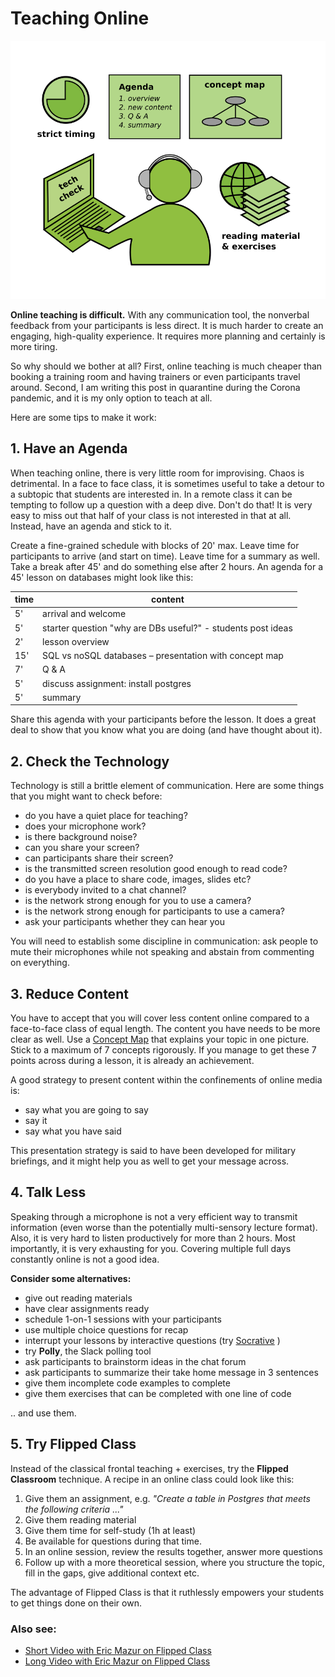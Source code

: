 
# Teaching Online

![elements of successful online teaching](../images/online_teaching.png)

**Online teaching is difficult.** With any communication tool, the nonverbal feedback from your participants is less direct. It is much harder to create an engaging, high-quality experience. It requires more planning and certainly is more tiring.

So why should we bother at all? First, online teaching is much cheaper than booking a training room and having trainers or even participants travel around. Second, I am writing this post in quarantine during the Corona pandemic, and it is my only option to teach at all.

Here are some tips to make it work:

## 1. Have an Agenda

When teaching online, there is very little room for improvising. Chaos is detrimental. In a face to face class, it is sometimes useful to take a detour to a subtopic that students are interested in. In a remote class it can be tempting to follow up a question with a deep dive. Don't do that! It is very easy to miss out that half of your class is not interested in that at all. Instead, have an agenda and stick to it.

Create a fine-grained schedule with blocks of 20' max. Leave time for participants to arrive (and start on time). Leave time for a summary as well. Take a break after 45' and do something else after 2 hours. An agenda for a 45' lesson on databases might look like this:

| time | content |
|------|---------|
|  5'  | arrival and welcome |
|  5'  | starter question "why are DBs useful?" - students post ideas |
|  2'  | lesson overview |
| 15'  | SQL vs noSQL databases – presentation with concept map |
|  7'  | Q & A |
|  5'  | discuss assignment: install postgres |
|  5'  | summary |

Share this agenda with your participants before the lesson. It does a great deal to show that you know what you are doing (and have thought about it).

## 2. Check the Technology

Technology is still a brittle element of communication. Here are some things that you might want to check before:

* do you have a quiet place for teaching?
* does your microphone work?
* is there background noise?
* can you share your screen?
* can participants share their screen?
* is the transmitted screen resolution good enough to read code?
* do you have a place to share code, images, slides etc?
* is everybody invited to a chat channel?
* is the network strong enough for you to use a camera?
* is the network strong enough for participants to use a camera?
* ask your participants whether they can hear you

You will need to establish some discipline in communication: ask people to mute their microphones while not speaking and abstain from commenting on everything.

## 3. Reduce Content

You have to accept that you will cover less content online compared to a face-to-face class of equal length. The content you have needs to be more clear as well. Use a [Concept Map](http://www.academis.eu/posts/teaching/planning/concept_maps.md) that explains your topic in one picture. Stick to a maximum of 7 concepts rigorously. If you manage to get these 7 points across during a lesson, it is already an achievement.

A good strategy to present content within the confinements of online media is:

* say what you are going to say
* say it
* say what you have said

This presentation strategy is said to have been developed for military briefings, and it might help you as well to get your message across.

## 4. Talk Less

Speaking through a microphone is not a very efficient way to transmit information (even worse than the potentially multi-sensory lecture format).
Also, it is very hard to listen productively for more than 2 hours. Most importantly, it is very exhausting for you. Covering multiple full days constantly online is not a good idea.

**Consider some alternatives:**

* give out reading materials
* have clear assignments ready
* schedule 1-on-1 sessions with your participants
* use multiple choice questions for recap
* interrupt your lessons by interactive questions (try [Socrative](http://www.socrative.com) )
* try **Polly**, the Slack polling tool
* ask participants to brainstorm ideas in the chat forum
* ask participants to summarize their take home message in 3 sentences
* give them incomplete code examples to complete
* give them exercises that can be completed with one line of code

.. and use them.

## 5. Try Flipped Class

Instead of the classical frontal teaching + exercises, try the **Flipped Classroom** technique. A recipe in an online class could look like this:

1. Give them an assignment, e.g. *"Create a table in Postgres that meets the following criteria ..."*
2. Give them reading material
3. Give them time for self-study (1h at least)
4. Be available for questions during that time.
5. In an online session, review the results together, answer more questions
6. Follow up with a more theoretical session, where you structure the topic, fill in the gaps, give additional context etc.

The advantage of Flipped Class is that it ruthlessly empowers your students to get things done on their own.

### Also see:

* [Short Video with Eric Mazur on Flipped Class](https://www.youtube.com/watch?v=Z9orbxoRofI)
* [Long Video with Eric Mazur on Flipped Class](https://www.youtube.com/watch?v=WwslBPj8GgI)
